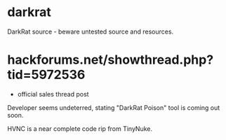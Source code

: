 # darkrat
DarkRat source - beware untested source and resources.

# hackforums.net/showthread.php?tid=5972536
- official sales thread post

Developer seems undeterred, stating "DarkRat Poison" tool is coming out soon.

HVNC is a near complete code rip from TinyNuke.
